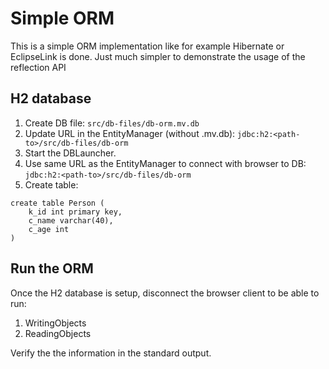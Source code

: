 # Simple ORM
This is a simple ORM implementation like for example Hibernate or EclipseLink is done.
Just much simpler to demonstrate the usage of the reflection API

## H2 database
1. Create DB file: `src/db-files/db-orm.mv.db`
1. Update URL in the EntityManager (without .mv.db): `jdbc:h2:<path-to>/src/db-files/db-orm`
1. Start the DBLauncher.
1. Use same URL as the EntityManager to connect with browser to DB: `jdbc:h2:<path-to>/src/db-files/db-orm`
1. Create table:
```
create table Person (
    k_id int primary key,
    c_name varchar(40),
    c_age int
)
```

## Run the ORM
Once the H2 database is setup, disconnect the browser client to be able to run:
1. WritingObjects
1. ReadingObjects

Verify the the information in the standard output.